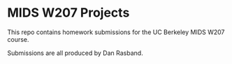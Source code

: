 # MIDS W207 Projects

This repo contains homework submissions for the UC Berkeley
MIDS W207 course.

Submissions are all produced by Dan Rasband.

